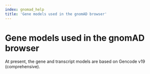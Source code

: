 ```yaml
---
index: gnomad_help
title: 'Gene models used in the gnomAD browser'
---
```


# Gene models used in the gnomAD browser

At present, the gene and transcript models are based on Gencode v19 (comprehensive).
